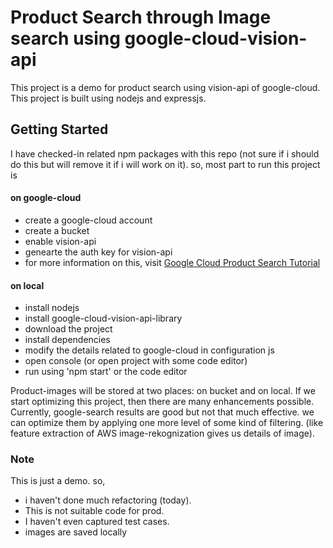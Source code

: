 # Product Search through Image search using google-cloud-vision-api
This project is a demo for product search using vision-api of google-cloud. This project is built using nodejs and expressjs.

## Getting Started
I have checked-in related npm packages with this repo (not sure if i should do this but will remove it if i will work on it). so, most part to run this project is

#### on google-cloud
* create a google-cloud account
* create a bucket
* enable vision-api
* genearte the auth key for vision-api
* for more information on this, visit [Google Cloud Product Search Tutorial](https://cloud.google.com/vision/product-search/docs/tutorial-search-merged)

#### on local
* install nodejs
* install google-cloud-vision-api-library
* download the project
* install dependencies
* modify the details related to google-cloud in configuration js
* open console (or open project with some code editor)
* run using 'npm start' or the code editor

Product-images will be stored at two places: on bucket and on local. If we start optimizing this project, then there are many enhancements possible. Currently, google-search results are good but not that much effective. we can optimize them by applying one more level of some kind of filtering. (like feature extraction of AWS image-rekognization gives us details of image).

### Note
This is just a demo. so,
* i haven't done much refactoring (today).
* This is not suitable code for prod.
* I haven't even captured test cases.
* images are saved locally

